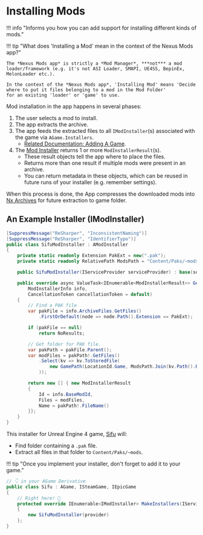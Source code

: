 # Installing Mods

!!! info "Informs you how you can add support for installing different kinds of mods."

!!! tip "What does 'Installing a Mod' mean in the context of the Nexus Mods app?"

    The *Nexus Mods app* is strictly a *Mod Manager*, ***not*** a mod loader/framework (e.g. it's not ASI Loader, SMAPI, UE4SS, BepinEx, MelonLoader etc.).

    In the context of the *Nexus Mods app*, 'Installing Mod' means 'Decide where to put it files belonging to a mod in the Mod Folder'
    for an existing 'loader' or 'game' to use.

Mod installation in the app happens in several phases:

1. The user selects a mod to install.
2. The app extracts the archive.
3. The app feeds the extracted files to all `IModInstaller`(s) associated with the game via `AGame.Installers`.
    - [Related Documentation: Adding A Game](./AddingAGame.md).
4. The [Mod Installer](#an-example-installer-imodinstaller) returns 1 or more `ModInstallerResult`(s).
    - These result objects tell the app where to place the files.
    - Returns more than one result if multiple mods were present in an archive.
    - You can return metadata in these objects, which can be reused in future runs of your installer (e.g. remember settings).

When this process is done, the App compresses the downloaded mods into [Nx Archives][nx-archive] for future
extraction to game folder.

## An Example Installer (IModInstaller)

```csharp
[SuppressMessage("ReSharper", "InconsistentNaming")]
[SuppressMessage("ReSharper", "IdentifierTypo")]
public class SifuModInstaller : AModInstaller
{
    private static readonly Extension PakExt = new(".pak");
    private static readonly RelativePath ModsPath = "Content/Paks/~mods".ToRelativePath();

    public SifuModInstaller(IServiceProvider serviceProvider) : base(serviceProvider) { }

    public override async ValueTask<IEnumerable<ModInstallerResult>> GetModsAsync(
        ModInstallerInfo info,
        CancellationToken cancellationToken = default)
    {
        // Find a PAK file
        var pakFile = info.ArchiveFiles.GetFiles()
            .FirstOrDefault(node => node.Path().Extension == PakExt);

        if (pakFile == null)
            return NoResults;

        // Get folder for PAK file.
        var pakPath = pakFile.Parent();
        var modFiles = pakPath!.GetFiles()
            .Select(kv => kv.ToStoredFile(
                new GamePath(LocationId.Game, ModsPath.Join(kv.Path().RelativeTo(pakPath!.Path())))
            ));

        return new [] { new ModInstallerResult
        {
            Id = info.BaseModId,
            Files = modFiles,
            Name = pakPath!.FileName()
        }};
    }
}
```

This installer for Unreal Engine 4 game, [Sifu][sifu] will:

- Find folder containing a `.pak` file.
- Extract all files in that folder to `Content/Paks/~mods`.

!!! tip "Once you implement your installer, don't forget to add it to your game."

```csharp
// 👇 in your AGame Derivative
public class Sifu : AGame, ISteamGame, IEpicGame
{
    // Right here! 🫰
    protected override IEnumerable<IModInstaller> MakeInstallers(IServiceProvider provider) => new[]
    {
        new SifuModInstaller(provider)
    };
}
```

[nx-archive]: https://nexus-mods.github.io/NexusMods.Archives.Nx/
[sifu]: https://www.nexusmods.com/sifu
